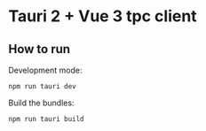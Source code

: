 # Tauri 2 + Vue 3 tpc client

## How to run

Development mode:

`npm run tauri dev`

Build the bundles:

`npm run tauri build`

